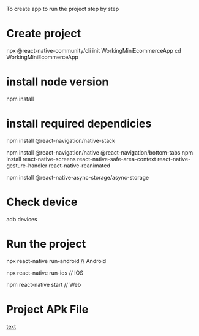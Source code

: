 To create app to run the project step by step
# Create project
npx @react-native-community/cli init WorkingMiniEcommerceApp
cd WorkingMiniEcommerceApp

# install node version
npm install

# install required dependicies
npm install @react-navigation/native-stack

npm install @react-navigation/native @react-navigation/bottom-tabs
npm install react-native-screens react-native-safe-area-context react-native-gesture-handler react-native-reanimated

npm install @react-native-async-storage/async-storage


# Check device
adb devices

# Run the project
npx react-native run-android   // Android

npx react-native run-ios       // IOS

npm react-native start         // Web



# Project APk File
 [text](../app-release.apk)
